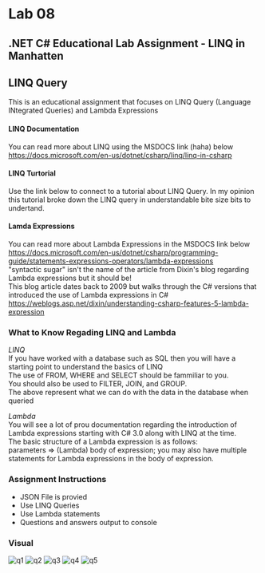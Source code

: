 # Lab 08
## .NET C# Educational Lab Assignment - LINQ in Manhatten

## LINQ Query 
This is an educational assignment that focuses on LINQ Query (Language INtegrated Queries) and Lambda Expressions </br>

#### LINQ Documentation
You can read more about LINQ using the MSDOCS link (haha) below </br>
https://docs.microsoft.com/en-us/dotnet/csharp/linq/linq-in-csharp </br>

#### LINQ Turtorial
Use the link below to connect to a tutorial about LINQ Query. In my opinion this tutorial broke down the LINQ query in understandable bite size bits to undertand.</br>

#### Lamda Expressions
You can read more about Lambda Expressions in the MSDOCS link below </br>
https://docs.microsoft.com/en-us/dotnet/csharp/programming-guide/statements-expressions-operators/lambda-expressions </br>
"syntactic sugar" isn't the name of the article from Dixin's blog regarding Lambda expressions but it should be!</br>
This blog article dates back to 2009 but walks through the C# versions that introduced the use of Lambda expressions in C# </br>
https://weblogs.asp.net/dixin/understanding-csharp-features-5-lambda-expression </br>


### What to Know Regading LINQ and Lambda
_LINQ_ </br>
If you have worked with a database such as SQL then you will have a starting point to understand the basics of LINQ </br>
The use of FROM, WHERE and SELECT should be fammiliar to you. </br>
You should also be used to FILTER, JOIN, and GROUP. </br>
The above represent what we can do with the data in the database when queried</br>

_Lambda_ </br>
You will see a lot of prou documentation regarding the introduction of Lambda expressions starting with C# 3.0 along with LINQ at the time. </br>
The basic structure of a Lambda expression is as follows: </br>
parameters => (Lambda) body of expression; you may also have multiple statements for Lambda expressions in the body of expression. </br>

### Assignment Instructions
* JSON File is provied
* Use LINQ Queries
* Use Lambda statements
* Questions and answers output to console

### Visual
![q1](https://user-images.githubusercontent.com/39015829/47762029-246b5400-dc78-11e8-89ac-1488ce40b2c5.jpg)
![q2](https://user-images.githubusercontent.com/39015829/47762030-246b5400-dc78-11e8-9526-00d7215efefe.jpg)
![q3](https://user-images.githubusercontent.com/39015829/47762031-246b5400-dc78-11e8-89dc-35fafc0de7ba.jpg)
![q4](https://user-images.githubusercontent.com/39015829/47762032-2503ea80-dc78-11e8-8828-3eada9dfd387.jpg)
![q5](https://user-images.githubusercontent.com/39015829/47762033-2503ea80-dc78-11e8-9f0b-52ff95c686cd.jpg)
